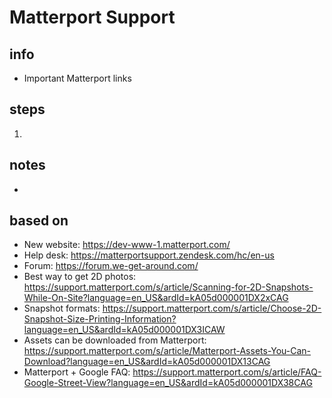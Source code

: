 # Matterport Support  

## info  
* Important Matterport links

## steps  
1. 

## notes  
*  

## based on  
*  New website: https://dev-www-1.matterport.com/
*  Help desk: https://matterportsupport.zendesk.com/hc/en-us
*  Forum: https://forum.we-get-around.com/
*  Best way to get 2D photos:  https://support.matterport.com/s/article/Scanning-for-2D-Snapshots-While-On-Site?language=en_US&ardId=kA05d000001DX2xCAG
*  Snapshot formats:  https://support.matterport.com/s/article/Choose-2D-Snapshot-Size-Printing-Information?language=en_US&ardId=kA05d000001DX3ICAW
*  Assets can be downloaded from Matterport: https://support.matterport.com/s/article/Matterport-Assets-You-Can-Download?language=en_US&ardId=kA05d000001DX13CAG
*  Matterport + Google FAQ: https://support.matterport.com/s/article/FAQ-Google-Street-View?language=en_US&ardId=kA05d000001DX38CAG
